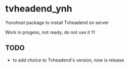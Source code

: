 tvheadend_ynh
=============

Yunohost package to install Tvheadend on server

Work in progess, not ready, do not use it !!!

TODO
----
- to add choice to Tvheadend's version, now is release
